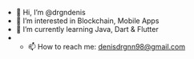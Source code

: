 - 👋 Hi, I’m @drgndenis
- 👀 I’m interested in Blockchain, Mobile Apps
- 🌱 I’m currently learning Java, Dart & Flutter
- - 📫 How to reach me: denisdrgnn98@gmail.com

<!---
drgndenis/drgndenis is a ✨ special ✨ repository because its `README.md` (this file) appears on your GitHub profile.
You can click the Preview link to take a look at your changes.
--->
